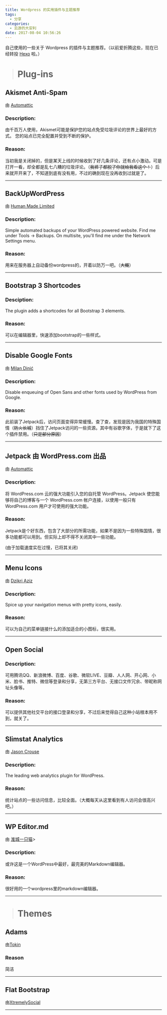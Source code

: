 ```yaml
---
title: Wordpress 的实用插件与主题推荐
tags:
  - 分享
categories:
  - 云游的大安利
date: 2017-08-04 10:56:26
---
```


自己使用的一些关于 Wordpress 的插件与主题推荐。（以前爱折腾这些，现在已经转投 [Hexo](https://hexo.io) 啦。）

<!-- more -->

> # Plug-ins

## Akismet Anti-Spam
由 [Automattic](http://automattic.com/wordpress-plugins/)
### Description:
由千百万人使用，Akismet可能是保护您的站点免受垃圾评论的世界上最好的方式。 您的站点已完全配置并受到不断的保护。

### Reason:
当初我是关闭掉的，但是某天上线的时候收到了好几条评论，还有点小激动。可是打开一看，却全都是乱七八糟的垃圾评论。（<del>我裤子都脱了你就给我看这个！</del>）后来就开开来了，不知道到底有没有用，不过的确到现在没再收到过就是了。

---

## BackUpWordPress
由 [Human Made Limited](http://hmn.md/)
### Description:
Simple automated backups of your WordPress powered website. Find me under Tools → Backups. On multisite, you'll find me under the Network Settings menu.
### Reason:
用来在服务器上自动备份wordpress的，开着以防万一吧。（<del>大概</del>）

---

## Bootstrap 3 Shortcodes

### Desciption:
The plugin adds a shortcodes for all Bootstrap 3 elements.

### Reason:
可以在编辑器里，快速添加bootstrap的一些样式。

---

## Disable Google Fonts
由 [Milan Dinić](disablehttp://blog.milandinic.com/)
### Description:
Disable enqueuing of Open Sans and other fonts used by WordPress from Google.

### Reason:
此前装了Jetpack后，访问页面变得异常缓慢。查了查，发现是因为我国的特殊国情（<del>防火长城</del>）挡住了Jetpack访问的一些资源。其中有谷歌字体，于是就下了这个插件禁用。（<del>只是部分原因</del>）

---

## Jetpack 由 WordPress.com 出品
由 [Automattic](https://jetpack.com/)
### Description:
将 WordPress.com 云的强大功能引入您的自托管 WordPress。Jetpack 使您能够将自己的博客与一个 WordPress.com 帐户连接，以使用一般只有 WordPress.com 用户才可使用的强大功能。

### Reason:
Jetpack是个好东西，包含了大部分的所需功能，如果不是因为一些特殊国情，很多功能都可以用到。但实际上却不得不关闭其中一些功能。

(由于加载速度实在过慢，已将其关闭)

---

## Menu Icons
由 [Dzikri Aziz](http://kucrut.org/)

### Description:
Spice up your navigation menus with pretty icons, easily.

### Reason:
可以为自己的菜单链接什么的添加适合的小图标，很实用。

---

## Open Social

### Description:
可用腾讯QQ、新浪微博、百度、谷歌、微软LIVE、豆瓣、人人网、开心网、小米、脸书、推特、微信等登录和分享，无第三方平台、无接口文件冗余、带昵称网址头像等。

### Reason:
可以提供其他社交平台的接口登录和分享，不过后来觉得自己这种小站根本用不到，就关了。

---

## Slimstat Analytics
由 [Jason Crouse](http://www.wp-slimstat.com/)

### Description:
The leading web analytics plugin for WordPress.

### Reason:
统计站点的一些访问信息，比较全面。（大概每天从这里看到有人访问会很高兴吧。）

---

## WP Editor.md

由 [淮城一只猫](https://iiong.com/)> 

### Description:
或许这是一个WordPress中最好，最完美的Markdown编辑器。

### Reason:
很好用的一个wordpress里的markdown编辑器。

---

> # Themes

## Adams 
由[Tokin](https://biji.io/)

### Reason
简洁

---

## Flat Bootstrap 
由[XtremelySocial](http://xtremelysocial.com/)

---